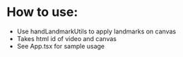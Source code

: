 # How to use:
- Use handLandmarkUtils to apply landmarks on canvas
- Takes html id of video and canvas
- See App.tsx for sample usage

